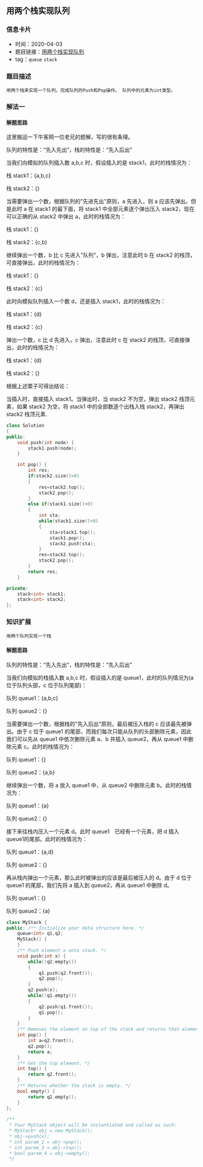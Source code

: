 ## 用两个栈实现队列
### 信息卡片
- 时间：2020-04-03
- 题目链接：[用两个栈实现队列](https://www.nowcoder.com/practice/54275ddae22f475981afa2244dd448c6?tpId=13&tqId=11158&tPage=1&rp=1&ru=/ta/coding-interviews&qru=/ta/coding-interviews/question-ranking)
- tag：`queue` `stack`
### 题目描述
```
用两个栈来实现一个队列，完成队列的Push和Pop操作。 队列中的元素为int类型。
```
### 解法一　
#### 解题思路
这里搬运一下牛客网一位老兄的题解，写的很有条理。

队列的特性是：“先入先出”，栈的特性是：“先入后出”

当我们向模拟的队列插入数 a,b,c 时，假设插入的是 stack1，此时的栈情况为：

栈 stack1：{a,b,c}

栈 stack2：{}


当需要弹出一个数，根据队列的"先进先出"原则，a 先进入，则 a 应该先弹出。但是此时 a 在 stack1 的最下面，将 stack1 中全部元素逐个弹出压入 stack2，现在可以正确的从 stack2 中弹出 a，此时的栈情况为：

栈 stack1：{}

栈 stack2：{c,b}


继续弹出一个数，b 比 c 先进入"队列"，b 弹出，注意此时 b 在 stack2 的栈顶，可直接弹出，此时的栈情况为：

栈 stack1：{}

栈 stack2：{c}


此时向模拟队列插入一个数 d，还是插入 stack1，此时的栈情况为：

栈 stack1：{d}

栈 stack2：{c}


弹出一个数，c 比 d 先进入，c 弹出，注意此时 c 在 stack2 的栈顶，可直接弹出，此时的栈情况为：

栈 stack1：{d}

栈 stack2：{}


根据上述栗子可得出结论：

当插入时，直接插入 stack1。当弹出时，当 stack2 不为空，弹出 stack2 栈顶元素，如果 stack2 为空，将 stack1 中的全部数逐个出栈入栈 stack2，再弹出 stack2 栈顶元素.


```C++
class Solution
{
public:
    void push(int node) {
        stack1.push(node);
    }

    int pop() {
        int res;
        if(stack2.size()>0)
        {
            res=stack2.top();
            stack2.pop();
        }
        else if(stack1.size()>0)
        {
            int sta;
            while(stack1.size()>0)
            {
                sta=stack1.top();
                stack1.pop();
                stack2.push(sta);
            }
            res=stack2.top();
            stack2.pop();
        }
        return res;
    }

private:
    stack<int> stack1;
    stack<int> stack2;
};
```


### 知识扩展
```
用两个队列实现一个栈
```

#### 解题思路

队列的特性是：“先入先出”，栈的特性是：“先入后出”

当我们向模拟的栈插入数 a,b,c 时，假设插入的是 queue1，此时的队列情况为(a 位于队列头部，c 位于队列尾部)：

队列 queue1：{a,b,c}

队列 queue2：{}


当需要弹出一个数，根据栈的"先入后出"原则，最后被压入栈的 c 应该最先被弹出。由于 c 位于 queue1 的尾部，而我们每次只能从队列的头部删除元素，因此我们可以先从 queue1 中依次删除元素 a、b 并插入 queue2，再从 queue1 中删除元素 c。此时的栈情况为：

队列 queue1：{}

队列 queue2：{a,b}


继续弹出一个数，将 a 放入 queue1 中，从 queue2 中删除元素 b。此时的栈情况为：

队列 queue1：{a}

队列 queue2：{}


接下来往栈内压入一个元素 d。此时 queue1　已经有一个元素，把 d 插入 queue1的尾部。此时的栈情况为：

队列 queue1：{a,d}

队列 queue2：{}


再从栈内弹出一个元素，那么此时被弹出的应该是最后被压入的 d。由于 d 位于 queue1 的尾部，我们先将 a 插入到 queue2，再从 queue1 中删除 d。

队列 queue1：{}

队列 queue2：{a}



```C++
class MyStack {
public: /** Initialize your data structure here. */
    queue<int> q1,q2;
    MyStack() {   
    }
    /** Push element x onto stack. */
    void push(int x) {
        while(!q2.empty())
        {
            q1.push(q2.front());
            q2.pop();
        }
        q2.push(x);
        while(!q1.empty())
        {
            q2.push(q1.front());
            q1.pop();
        }
    }
    /** Removes the element on top of the stack and returns that element. */
    int pop() {
        int a=q2.front();
        q2.pop();
        return a;
    }
    /** Get the top element. */
    int top() {
        return q2.front();
    }  
    /** Returns whether the stack is empty. */
    bool empty() {
        return q2.empty();
    }
};
 
/**
 * Your MyStack object will be instantiated and called as such:
 * MyStack* obj = new MyStack();
 * obj->push(x);
 * int param_2 = obj->pop();
 * int param_3 = obj->top();
 * bool param_4 = obj->empty();
 */
```
